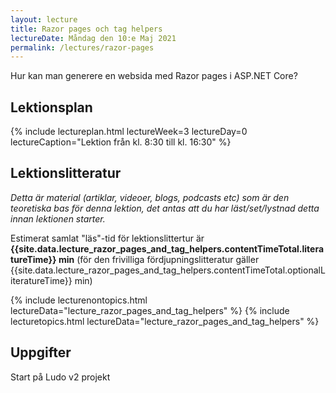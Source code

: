 ```yaml
---
layout: lecture
title: Razor pages och tag helpers
lectureDate: Måndag den 10:e Maj 2021
permalink: /lectures/razor-pages
---
```


Hur kan man generere en websida med Razor pages i ASP.NET Core?

## Lektionsplan

{% include lectureplan.html lectureWeek=3 lectureDay=0 lectureCaption="Lektion från kl. 8:30 till kl. 16:30" %}

## Lektionslitteratur
*Detta är material (artiklar, videoer, blogs, podcasts etc) som är den teoretiska bas för denna lektion, det antas att du har läst/set/lystnad detta innan lektionen starter.*


Estimerat samlat "läs"-tid för lektionslittertur är **{{site.data.lecture_razor_pages_and_tag_helpers.contentTimeTotal.literatureTime}} min** (för den frivilliga fördjupningslitteratur gäller {{site.data.lecture_razor_pages_and_tag_helpers.contentTimeTotal.optionalLiteratureTime}} min)

{% include lecturenontopics.html lectureData="lecture_razor_pages_and_tag_helpers" %}
{% include lecturetopics.html lectureData="lecture_razor_pages_and_tag_helpers" %}

## Uppgifter

Start på Ludo v2 projekt